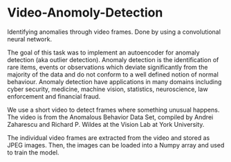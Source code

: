 # Video-Anomoly-Detection
Identifying anomalies through video frames. Done by using a convolutional neural network.

The goal of this task was to implement an autoencoder for anomaly detection (aka outlier detection). Anomaly detection is the identification of rare items, events or observations which deviate significantly from the majority of the data and do not conform to a well defined notion of normal behaviour. Anomaly detection have applications in many domains including cyber security, medicine, machine vision, statistics, neuroscience, law enforcement and financial fraud.

We use a short video to detect frames where something unusual happens. The video is from the Anomalous Behavior Data Set, compiled by Andrei Zaharescu and Richard P. Wildes at the Vision Lab at York University.

The individual video frames are extracted from the video and stored as JPEG images. Then, the images can be loaded into a Numpy array and used to train the model.
